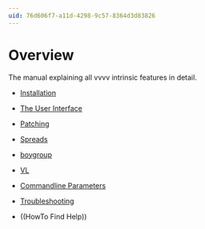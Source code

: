 ```yaml
---
uid: 76d606f7-a11d-4298-9c57-8364d3d83826
---
```


# Overview
The manual explaining all vvvv intrinsic features in detail.  

* [Installation](xref:98242e9a-e52a-4557-a9be-9550d3a1396e)  
* [The User Interface](xref:f63e83e8-88d2-4eeb-818f-5bfed4060a77)  
* [Patching](xref:e1dde3b5-3f01-4d9b-bacb-0863b350f479)  
* [Spreads](xref:00327d1e-65ba-4424-997d-615d9a469503)  
* [boygroup](xref:9d029794-1266-4e60-961f-33e6f95af7e6)  
* [VL](xref:89e664e5-1274-4966-a7cd-82255eea4483)  

* [Commandline Parameters](xref:2eb3d2a2-d4c1-4bc0-bcd8-16e48d756b16)  
* [Troubleshooting](xref:654fb0a1-2f52-4425-8ab7-2f82d4785d54)  
* ((HowTo Find Help))